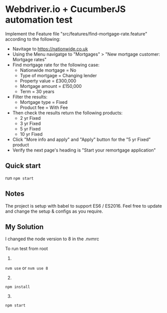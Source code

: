 Webdriver.io + CucumberJS automation test
====================

Implement the Feature file "src/features/find-mortgage-rate.feature" according to the following:

- Navitage to https://nationwide.co.uk
- Using the Menu navigatge to "Mortgages" > "New mortgage customer: Mortgage rates"
- Find mortgage rate for the following case:
  - Nationwide mortgage = No
  - Type of mortgage = Changing lender
  - Property value = £300,000
  - Mortgage amount = £150,000
  - Term = 30 years
- Filter the results:
  - Mortgage type = Fixed
  - Product fee = With Fee
- Then check the results return the following products:
  - 2 yr Fixed
  - 3 yr Fixed
  - 5 yr Fixed
  - 10 yr Fixed
- Click "More info and apply" and "Apply" button for the "5 yr Fixed" product
- Verify the next page's heading is "Start your remortgage application"

## Quick start
run `npm start`

## Notes
The project is setup with babel to support ES6 / ES2016.
Feel free to update and change the setup & configs as you require.

## My Solution
I changed the node version to 8 in the .nvmrc

To run test from root

1.
`nvm use` or `nvm use 8`

2.
`npm install`

3.
`npm start`
